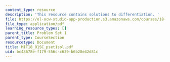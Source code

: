 ```yaml
---
content_type: resource
description: 'This resource contains solutions to differentiation. '
file: https://ol-ocw-studio-app-production.s3.amazonaws.com/courses/18-01sc-single-variable-calculus-fall-2010/bc48678ef179556cc639b6b28e42d81c_MIT18_01SC_pset1sol.pdf
file_type: application/pdf
learning_resource_types: []
parent_title: Problem Set 1
parent_type: CourseSection
resourcetype: Document
title: MIT18_01SC_pset1sol.pdf
uid: bc48678e-f179-556c-c639-b6b28e42d81c
---
```

